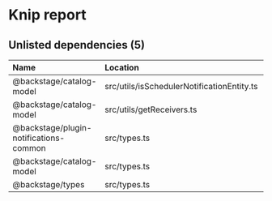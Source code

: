 # Knip report

## Unlisted dependencies (5)

| Name                                   | Location                                   | Severity |
| :------------------------------------- | :----------------------------------------- | :------- |
| @backstage/catalog-model               | src/utils/isSchedulerNotificationEntity.ts | error    |
| @backstage/catalog-model               | src/utils/getReceivers.ts                  | error    |
| @backstage/plugin-notifications-common | src/types.ts                               | error    |
| @backstage/catalog-model               | src/types.ts                               | error    |
| @backstage/types                       | src/types.ts                               | error    |
